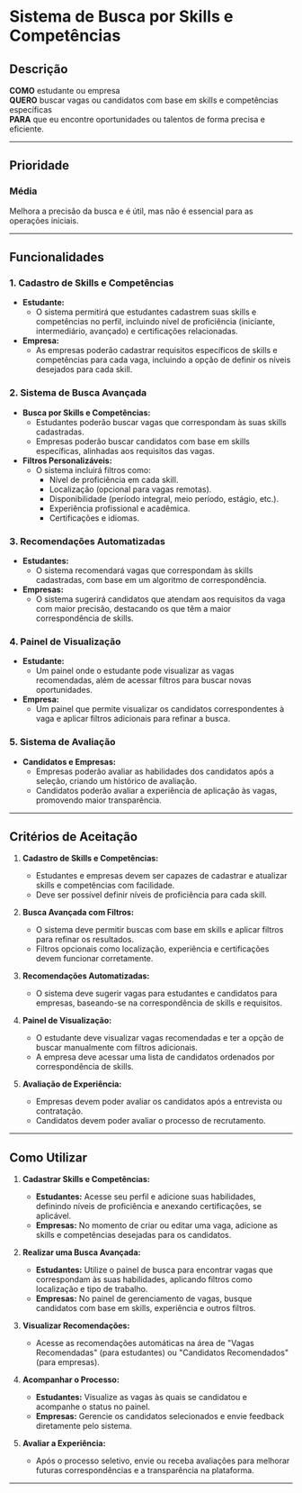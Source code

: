 # Sistema de Busca por Skills e Competências

## Descrição

**COMO** estudante ou empresa  
**QUERO** buscar vagas ou candidatos com base em skills e competências específicas  
**PARA** que eu encontre oportunidades ou talentos de forma precisa e eficiente.

---

## Prioridade  
### Média  
Melhora a precisão da busca e é útil, mas não é essencial para as operações iniciais.  

---
## Funcionalidades

### 1. **Cadastro de Skills e Competências**
   - **Estudante:**  
     - O sistema permitirá que estudantes cadastrem suas skills e competências no perfil, incluindo nível de proficiência (iniciante, intermediário, avançado) e certificações relacionadas.
   - **Empresa:**  
     - As empresas poderão cadastrar requisitos específicos de skills e competências para cada vaga, incluindo a opção de definir os níveis desejados para cada skill.

### 2. **Sistema de Busca Avançada**
   - **Busca por Skills e Competências:**  
     - Estudantes poderão buscar vagas que correspondam às suas skills cadastradas.  
     - Empresas poderão buscar candidatos com base em skills específicas, alinhadas aos requisitos das vagas.
   - **Filtros Personalizáveis:**  
     - O sistema incluirá filtros como:  
       - Nível de proficiência em cada skill.  
       - Localização (opcional para vagas remotas).  
       - Disponibilidade (período integral, meio período, estágio, etc.).  
       - Experiência profissional e acadêmica.  
       - Certificações e idiomas.  

### 3. **Recomendações Automatizadas**
   - **Estudantes:**  
     - O sistema recomendará vagas que correspondam às skills cadastradas, com base em um algoritmo de correspondência.  
   - **Empresas:**  
     - O sistema sugerirá candidatos que atendam aos requisitos da vaga com maior precisão, destacando os que têm a maior correspondência de skills.

### 4. **Painel de Visualização**
   - **Estudante:**  
     - Um painel onde o estudante pode visualizar as vagas recomendadas, além de acessar filtros para buscar novas oportunidades.  
   - **Empresa:**  
     - Um painel que permite visualizar os candidatos correspondentes à vaga e aplicar filtros adicionais para refinar a busca.

### 5. **Sistema de Avaliação**
   - **Candidatos e Empresas:**  
     - Empresas poderão avaliar as habilidades dos candidatos após a seleção, criando um histórico de avaliação.  
     - Candidatos poderão avaliar a experiência de aplicação às vagas, promovendo maior transparência.  

---

## Critérios de Aceitação

1. **Cadastro de Skills e Competências:**  
   - Estudantes e empresas devem ser capazes de cadastrar e atualizar skills e competências com facilidade.  
   - Deve ser possível definir níveis de proficiência para cada skill.

2. **Busca Avançada com Filtros:**  
   - O sistema deve permitir buscas com base em skills e aplicar filtros para refinar os resultados.  
   - Filtros opcionais como localização, experiência e certificações devem funcionar corretamente.

3. **Recomendações Automatizadas:**  
   - O sistema deve sugerir vagas para estudantes e candidatos para empresas, baseando-se na correspondência de skills e requisitos.

4. **Painel de Visualização:**  
   - O estudante deve visualizar vagas recomendadas e ter a opção de buscar manualmente com filtros adicionais.  
   - A empresa deve acessar uma lista de candidatos ordenados por correspondência de skills.

5. **Avaliação de Experiência:**  
   - Empresas devem poder avaliar os candidatos após a entrevista ou contratação.  
   - Candidatos devem poder avaliar o processo de recrutamento.

---

## Como Utilizar

1. **Cadastrar Skills e Competências:**  
   - **Estudantes:** Acesse seu perfil e adicione suas habilidades, definindo níveis de proficiência e anexando certificações, se aplicável.  
   - **Empresas:** No momento de criar ou editar uma vaga, adicione as skills e competências desejadas para os candidatos.

2. **Realizar uma Busca Avançada:**  
   - **Estudantes:** Utilize o painel de busca para encontrar vagas que correspondam às suas habilidades, aplicando filtros como localização e tipo de trabalho.  
   - **Empresas:** No painel de gerenciamento de vagas, busque candidatos com base em skills, experiência e outros filtros.

3. **Visualizar Recomendações:**  
   - Acesse as recomendações automáticas na área de "Vagas Recomendadas" (para estudantes) ou "Candidatos Recomendados" (para empresas).

4. **Acompanhar o Processo:**  
   - **Estudantes:** Visualize as vagas às quais se candidatou e acompanhe o status no painel.  
   - **Empresas:** Gerencie os candidatos selecionados e envie feedback diretamente pelo sistema.

5. **Avaliar a Experiência:**  
   - Após o processo seletivo, envie ou receba avaliações para melhorar futuras correspondências e a transparência na plataforma.

---